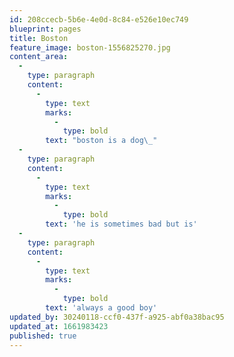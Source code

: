 ```yaml
---
id: 208ccecb-5b6e-4e0d-8c84-e526e10ec749
blueprint: pages
title: Boston
feature_image: boston-1556825270.jpg
content_area:
  -
    type: paragraph
    content:
      -
        type: text
        marks:
          -
            type: bold
        text: "boston is a dog\_"
  -
    type: paragraph
    content:
      -
        type: text
        marks:
          -
            type: bold
        text: 'he is sometimes bad but is'
  -
    type: paragraph
    content:
      -
        type: text
        marks:
          -
            type: bold
        text: 'always a good boy'
updated_by: 30240118-ccf0-437f-a925-abf0a38bac95
updated_at: 1661983423
published: true
---
```

